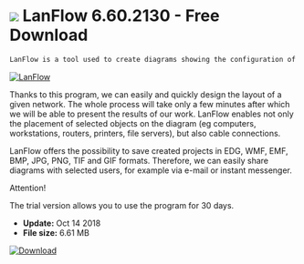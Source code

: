 # ![](https://cdn.softexe.net/static/icon/8/lanflow-9739.png) LanFlow 6.60.2130 - Free Download

```sh
LanFlow is a tool used to create diagrams showing the configuration of various networks (not only LAN).
```
[![LanFlow](https://gallery.dpcdn.pl/imgc/Tools/85363/g_-_420x350_1.5_-_x85c69a9c-33b8-49e1-af6e-c9af3cfea962.jpg)](https://softexe.net/win/multimedia/graphics-design/lanflow:agca.html)

Thanks to this program, we can easily and quickly design the layout of a given network. The whole process will take only a few minutes after which we will be able to present the results of our work. LanFlow enables not only the placement of selected objects on the diagram (eg computers, workstations, routers, printers, file servers), but also cable connections.
 
 LanFlow offers the possibility to save created projects in EDG, WMF, EMF, BMP, JPG, PNG, TIF and GIF formats. Therefore, we can easily share diagrams with selected users, for example via e-mail or instant messenger.
 
 Attention!
 
 The trial version allows you to use the program for 30 days.


- **Update:** Oct 14 2018
- **File size:** 6.61 MB

[![Download](https://cdn.softexe.net/static/img/download.png)](https://softexe.net/win/multimedia/graphics-design/lanflow:agca.html)

